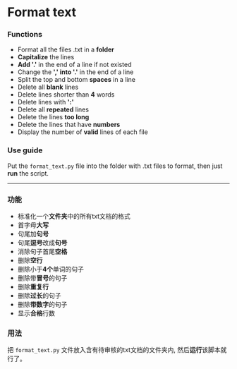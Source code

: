 # Format text

### Functions
* Format all the files .txt in a **folder**
* **Capitalize** the lines
* **Add '.'** in the end of a line if not existed
* Change the **',' into '.'** in the end of a line
* Split the top and bottom **spaces** in a line
* Delete all **blank** lines
* Delete lines shorter than **4** words
* Delete lines with **':'**
* Delete all **repeated** lines
* Delete the lines **too long**
* Delete the lines that have **numbers**
* Display the number of **valid** lines of each file

### Use guide
Put the ``format_text.py`` file into the folder with .txt files to format, then just **run** the script.

___________

### 功能
* 标准化一个**文件夹**中的所有txt文档的格式
* 首字母**大写**
* 句尾加**句号**
* 句尾**逗号**改成**句号**
* 消除句子首尾**空格**
* 删除**空行**
* 删除小于**4个**单词的句子
* 删除带**冒号**的句子
* 删除**重复行**
* 删除**过长**的句子
* 删除**带数字**的句子
* 显示**合格**行数


### 用法
把 ``format_text.py`` 文件放入含有待审核的txt文档的文件夹内, 然后**运行**该脚本就行了。